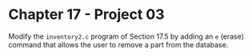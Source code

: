 # Chapter 17 - Project 03

Modify the `inventory2.c` program of Section 17.5 by adding an `e` (erase) command that allows the user to remove a part from the database.
